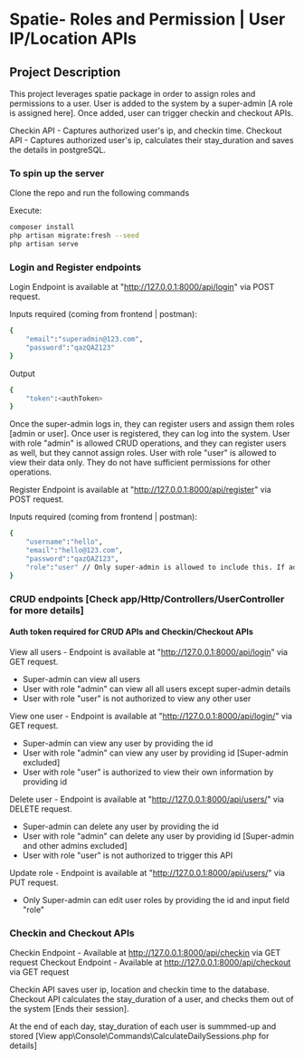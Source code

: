 # Spatie- Roles and Permission | User IP/Location APIs 

## Project Description

This project leverages spatie package in order to assign roles and permissions to a user. User is added to the system by a super-admin [A role is assigned here]. Once added, user can trigger checkin and checkout APIs.

Checkin API - Captures authorized user's ip, and checkin time.
Checkout API - Captures authorized user's ip, calculates their stay_duration and saves the details in postgreSQL.


### To spin up the server

Clone the repo and run the following commands

Execute:
```bash
composer install
php artisan migrate:fresh --seed
php artisan serve 
```




### Login and Register endpoints

Login Endpoint is available at "http://127.0.0.1:8000/api/login" via POST request. 

Inputs required (coming from frontend | postman):

```bash
{
    "email":"superadmin@123.com",
    "password":"qazQAZ123"
}
```

Output 

```bash
{
    "token":<authToken>
}
```


Once the super-admin logs in, they can register users and assign them roles [admin or user]. Once user is registered, they can log into the system.
User with role "admin" is allowed CRUD operations, and they can register users as well, but they cannot assign roles. 
User with role "user" is allowed to view their data only. They do not have sufficient permissions for other operations.


Register Endpoint is available at "http://127.0.0.1:8000/api/register" via POST request. 

Inputs required (coming from frontend | postman):

```bash
{
    "username":"hello",
    "email":"hello@123.com",
    "password":"qazQAZ123",
    "role":"user" // Only super-admin is allowed to include this. If admin includes this, default role [default role: user] gets used
}
```


### CRUD endpoints [Check app/Http/Controllers/UserController for more details]

#### Auth token required for CRUD APIs and Checkin/Checkout APIs

View all users -  Endpoint is available at "http://127.0.0.1:8000/api/login" via GET request.
 - Super-admin can view all users
 - User with role "admin" can view all all users except super-admin details
 - User with role "user" is not authorized to view any other user

View one user -  Endpoint is available at "http://127.0.0.1:8000/api/login/<id>" via GET request.
 - Super-admin can view any user by providing the id
 - User with role "admin" can view any user by providing id [Super-admin excluded]
 - User with role "user" is authorized to view their own information by providing id
    
Delete user -  Endpoint is available at "http://127.0.0.1:8000/api/users/<id>" via DELETE request.
 - Super-admin can delete any user by providing the id
 - User with role "admin" can delete any user by providing id [Super-admin and other admins excluded]
 - User with role "user" is not authorized to trigger this API
 
Update role -  Endpoint is available at "http://127.0.0.1:8000/api/users/<id>" via PUT request.
 - Only Super-admin can edit user roles by providing the id and input field "role"
    


### Checkin and Checkout APIs
    
Checkin Endpoint - Available at http://127.0.0.1:8000/api/checkin via GET request
Checkout Endpoint - Available at http://127.0.0.1:8000/api/checkout via GET request
    
Checkin API saves user ip, location and checkin time to the database.
Checkout API calculates the stay_duration of a user, and checks them out of the system [Ends their session].

At the end of each day, stay_duration of each user is summmed-up and stored [View app\Console\Commands\CalculateDailySessions.php for details]
